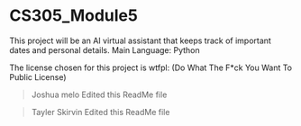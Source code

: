# CS305_Module5
This project will be an AI virtual assistant that keeps track of important dates and personal details.
Main Language: Python

The license chosen for this project is wtfpl:
(Do What The F*ck You Want To Public License)


> Joshua melo Edited this ReadMe file

> Tayler Skirvin Edited this ReadMe file

